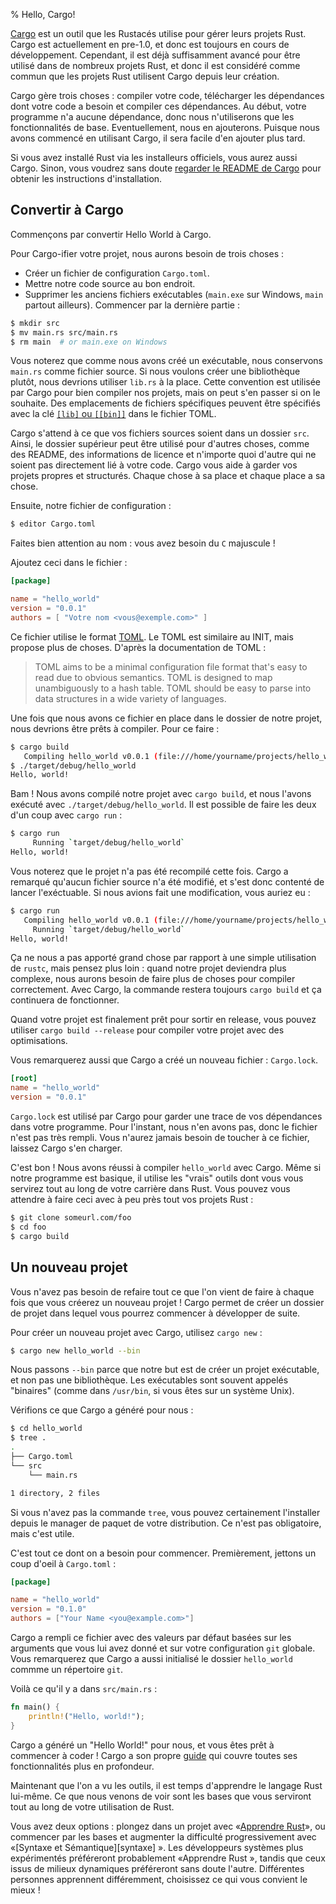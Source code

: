 % Hello, Cargo!

[Cargo][cratesio] est un outil que les Rustacés utilise pour gérer leurs projets
Rust. Cargo est actuellement en pre-1.0, et donc est toujours en cours de
développement. Cependant, il est déjà suffisamment avancé pour être utilisé
dans de nombreux projets Rust, et donc il est considéré comme commun que les
projets Rust utilisent Cargo depuis leur création.

[cratesio]: http://doc.crates.io

Cargo gère trois choses : compiler votre code, télécharger les dépendances dont
votre code a besoin et compiler ces dépendances. Au début, votre programme n'a
aucune dépendance, donc nous n'utiliserons que les fonctionnalités de base.
Eventuellement, nous en ajouterons. Puisque nous avons commencé en utilisant
Cargo, il sera facile d'en ajouter plus tard.

Si vous avez installé Rust via les installeurs officiels, vous aurez aussi
Cargo. Sinon, vous voudrez sans doute [regarder le README de Cargo][cargoreadme]
pour obtenir les instructions d'installation.

[cargoreadme]: https://github.com/rust-lang/cargo#installing-cargo-from-nightlies

## Convertir à Cargo

Commençons par convertir Hello World à Cargo.

Pour Cargo-ifier votre projet, nous aurons besoin de trois choses :
 * Créer un fichier de configuration `Cargo.toml`.
 * Mettre notre code source au bon endroit.
 * Supprimer les anciens fichiers exécutables (`main.exe` sur Windows, `main`
partout ailleurs).
Commencer par la dernière partie :

```bash
$ mkdir src
$ mv main.rs src/main.rs
$ rm main  # or main.exe on Windows
```

Vous noterez que comme nous avons créé un exécutable, nous conservons `main.rs`
comme fichier source. Si nous voulons créer une bibliothèque plutôt, nous
devrions utiliser `lib.rs` à la place. Cette convention est utilisée par Cargo
pour bien compiler nos projets, mais on peut s'en passer si on le souhaite.
Des emplacements de fichiers spécifiques peuvent être spécifiés avec la clé
[`[lib]` ou `[[bin]]`][crates-custom] dans le fichier TOML.

[crates-custom]: http://doc.crates.io/manifest.html#configuring-a-target

Cargo s'attend à ce que vos fichiers sources soient dans un dossier `src`. Ainsi,
le dossier supérieur peut être utilisé pour d'autres choses, comme des README,
des informations de licence et n'importe quoi d'autre qui ne soient pas
directement lié à votre code. Cargo vous aide à garder vos projets propres et
structurés. Chaque chose à sa place et chaque place a sa chose.

Ensuite, notre fichier de configuration :

```bash
$ editor Cargo.toml
```

Faites bien attention au nom : vous avez besoin du `C` majuscule !

Ajoutez ceci dans le fichier :

```toml
[package]

name = "hello_world"
version = "0.0.1"
authors = [ "Votre nom <vous@exemple.com>" ]
```

Ce fichier utilise le format [TOML][toml]. Le TOML est similaire au INIT, mais
propose plus de choses. D'après la documentation de TOML :

> TOML aims to be a minimal configuration file format that's easy to read due
> to obvious semantics. TOML is designed to map unambiguously to a hash table.
> TOML should be easy to parse into data structures in a wide variety of
> languages.

[toml]: https://github.com/toml-lang/toml

Une fois que nous avons ce fichier en place dans le dossier de notre projet,
nous devrions être prêts à compiler. Pour ce faire :

```bash
$ cargo build
   Compiling hello_world v0.0.1 (file:///home/yourname/projects/hello_world)
$ ./target/debug/hello_world
Hello, world!
```

Bam ! Nous avons compilé notre projet avec `cargo build`, et nous l'avons
exécuté avec `./target/debug/hello_world`. Il est possible de faire les
deux d'un coup avec `cargo run` :

```bash
$ cargo run
     Running `target/debug/hello_world`
Hello, world!
```

Vous noterez que le projet n'a pas été recompilé cette fois. Cargo a
remarqué qu'aucun fichier source n'a été modifié, et s'est donc contenté
de lancer l'exéctuable. Si nous avions fait une modification, vous auriez
eu :

```bash
$ cargo run
   Compiling hello_world v0.0.1 (file:///home/yourname/projects/hello_world)
     Running `target/debug/hello_world`
Hello, world!
```

Ça ne nous a pas apporté grand chose par rapport à une simple utilisation
de `rustc`, mais pensez plus loin : quand notre projet deviendra plus
complexe, nous aurons besoin de faire plus de choses pour compiler
correctement. Avec Cargo, la commande restera toujours `cargo build` et
ça continuera de fonctionner.

Quand votre projet est finalement prêt pour sortir en release, vous
pouvez utiliser `cargo build --release` pour compiler votre projet
avec des optimisations.

Vous remarquerez aussi que Cargo a créé un nouveau fichier : `Cargo.lock`.

```toml
[root]
name = "hello_world"
version = "0.0.1"
```

`Cargo.lock` est utilisé par Cargo pour garder une trace de vos dépendances dans
votre programme. Pour l'instant, nous n'en avons pas, donc le fichier n'est pas
très rempli. Vous n'aurez jamais besoin de toucher à ce fichier, laissez Cargo
s'en charger.

C'est bon ! Nous avons réussi à compiler `hello_world` avec Cargo. Même si
notre programme est basique, il utilise les "vrais" outils dont vous vous
servirez tout au long de votre carrière dans Rust. Vous pouvez vous attendre à
faire ceci avec à peu près tout vos projets Rust :

```bash
$ git clone someurl.com/foo
$ cd foo
$ cargo build
```

## Un nouveau projet

Vous n'avez pas besoin de refaire tout ce que l'on vient de faire à chaque fois
que vous créerez un nouveau projet ! Cargo permet de créer un dossier de projet
dans lequel vous pourrez commencer à développer de suite.

Pour créer un nouveau projet avec Cargo, utilisez `cargo new` :

```bash
$ cargo new hello_world --bin
```

Nous passons `--bin` parce que notre but est de créer un projet exécutable, et non
pas une bibliothèque. Les exécutables sont souvent appelés "binaires" (comme dans
`/usr/bin`, si vous êtes sur un système Unix).

Vérifions ce que Cargo a généré pour nous :

```bash
$ cd hello_world
$ tree .
.
├── Cargo.toml
└── src
    └── main.rs

1 directory, 2 files
```

Si vous n'avez pas la commande `tree`, vous pouvez certainement l'installer
depuis le manager de paquet de votre distribution. Ce n'est pas obligatoire,
mais c'est utile.

C'est tout ce dont on a besoin pour commencer. Premièrement, jettons un coup
d'oeil à `Cargo.toml` :

```toml
[package]

name = "hello_world"
version = "0.1.0"
authors = ["Your Name <you@example.com>"]
```

Cargo a rempli ce fichier avec des valeurs par défaut basées sur les
arguments que vous lui avez donné et sur votre configuration `git` globale.
Vous remarquerez que Cargo a aussi initialisé le dossier `hello_world`
commme un répertoire `git`.

Voilà ce qu'il y a dans `src/main.rs` :

```rust
fn main() {
    println!("Hello, world!");
}
```

Cargo a généré un "Hello World!" pour nous, et vous êtes prêt à commencer
à coder ! Cargo a son propre [guide][guide] qui couvre toutes ses
fonctionnalités plus en profondeur.

[guide]: http://doc.crates.io/guide.html

Maintenant que l'on a vu les outils, il est temps d'apprendre le langage
Rust lui-même. Ce que nous venons de voir sont les bases que vous serviront
tout au long de votre utilisation de Rust.

Vous avez deux options : plongez dans un projet avec «[Apprendre Rust][learnrust]»,
ou commencer par les bases et augmenter la difficulté progressivement avec
«[Syntaxe et Sémantique][syntaxe] ». Les développeurs systèmes plus expérimentés
préféreront probablement «Apprendre Rust », tandis que ceux issus de milieux
dynamiques préféreront sans doute l'autre. Différentes personnes apprennent
différemment, choisissez ce qui vous convient le mieux !

[learnrust]: learn-rust.html
[syntax]: syntax-and-semantics.html

